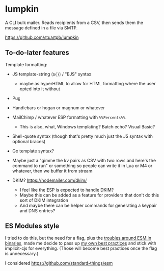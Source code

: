 # lumpkin

A CLI bulk mailer. Reads recipients from a CSV, then sends them the message defined in a file via SMTP.

https://github.com/stuartpb/lumpkin

## To-do-later features

Template formatting:

- JS template-string (`${}`) / "EJS" syntax
  - maybe as hyperHTML to allow for HTML formatting where the user opted into it without
- Pug
- Handlebars or hogan or magnum or whatever
- MailChimp / whatever ESP formatting with `%%Percents%%`
  - This is also, what, Windows templating? Batch echo? Visual Basic?
- Shell-quote syntax (though that's pretty much just the JS syntax with optional braces)
- Go template syntax?
- Maybe just a "gimme the kv pairs as CSV with two rows and here's the command to run" or something so people can write it in Lua or M4 or whatever, then we buffer it from stream

- DKIM? https://nodemailer.com/dkim/
  - I feel like the ESP is expected to handle DKIM?
  - Maybe this can be added as a feature for providers that don't do this sort of DKIM integration
  - And maybe there can be helper commands for generating a keypair and DNS entries?

## ES Modules style

I tried to do this, but the need for a flag, plus the [troubles around ESM in binaries](https://github.com/nodejs/modules/issues/152), made me decide to pass up [my own best practices](594f5a88-fda2-4a09-aebf-066c7f0a3ff0.md) and stick with implicit-cjs for everything. (Those will become best practices once the flag is unnecessary.)

I considered https://github.com/standard-things/esm
